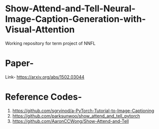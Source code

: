 # Show-Attend-and-Tell-Neural-Image-Caption-Generation-with-Visual-Attention
Working repository for term project of NNFL
# Paper- 
Link- https://arxiv.org/abs/1502.03044
# Reference Codes- 
1. https://github.com/sgrvinod/a-PyTorch-Tutorial-to-Image-Captioning
2. https://github.com/parksunwoo/show_attend_and_tell_pytorch
3. https://github.com/AaronCCWong/Show-Attend-and-Tell

